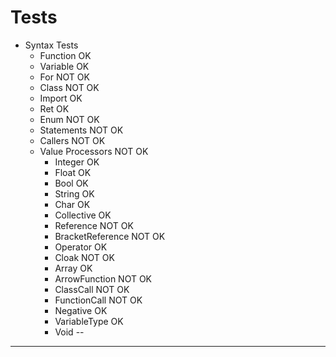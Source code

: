 # Tests

- Syntax Tests
  - Function           OK
  - Variable           OK
  - For              NOT OK
  - Class            NOT OK
  - Import             OK
  - Ret                OK
  - Enum             NOT OK
  - Statements       NOT OK
  - Callers          NOT OK
  - Value Processors NOT OK
    - Integer             OK
    - Float               OK
    - Bool                OK
    - String              OK
    - Char                OK  
    - Collective          OK
    - Reference         NOT OK
    - BracketReference  NOT OK
    - Operator            OK
    - Cloak             NOT OK
    - Array               OK
    - ArrowFunction     NOT OK
    - ClassCall         NOT OK
    - FunctionCall      NOT OK
    - Negative            OK
    - VariableType        OK
    - Void                --

---